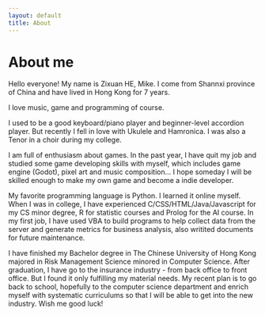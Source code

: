 ```yaml
---
layout: default
title: About
---
```

# About me
Hello everyone! My name is Zixuan HE, Mike. I come from Shannxi province of China and have lived in Hong Kong for 7 years.

I love music, game and programming of course.

I used to be a good keyboard/piano player and beginner-level accordion player. But recently I fell in love with Ukulele and Hamronica. I was also a Tenor in a choir during my college.

I am full of enthusiasm about games. In the past year, I have quit my job and studied some game developing skills with myself, which includes game engine (Godot), pixel art and music composition... I hope someday I will be skilled enough to make my own game and become a indie developer.

My favorite programming language is Python. I learned it online myself. When I was in college, I have experienced C/CSS/HTML/Java/Javascript for my CS minor degree, R for statistic courses and Prolog for the AI course. In my first job, I have used VBA to build programs to help collect data from the server and generate metrics for business analysis, also writited documents for future maintenance.

I have finished my Bachelor degree in The Chinese University of Hong Kong majored in Risk Management Science minored in Computer Science. After graduation, I have go to the insurance industry - from back office to front office. But I found it only fulfilling my material needs. My recent plan is to go back to school, hopefully to the computer science department and enrich myself with systematic curriculums so that I will be able to get into the new industry. Wish me good luck!

